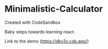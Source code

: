 # Minimalistic-Calculator

Created with CodeSandbox

Baby steps towards learning react.

Link to the demo (https://dkv3v.csb.app/)
